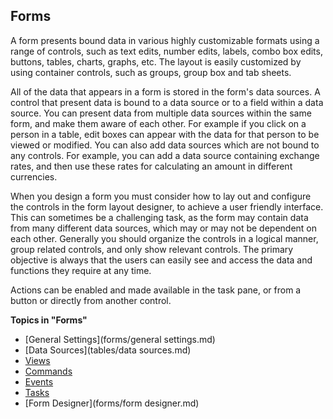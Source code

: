 ## Forms

A form presents bound data in various highly customizable formats using a range of controls, such as text edits, number edits, labels, combo box edits, buttons, tables, charts, graphs, etc. The layout is easily customized by using container controls, such as groups, group box and tab sheets.

All of the data that appears in a form is stored in the form's data sources. A control that present data is bound to a data source or to a field within a data source. You can present data from multiple data sources within the same form, and make them aware of each other. For example if you click on a person in a table, edit boxes can appear with the data for that person to be viewed or modified. You can also add data sources which are not bound to any controls. For example, you can add a data source containing exchange rates, and then use these rates for calculating an amount in different currencies.

When you design a form you must consider how to lay out and configure the controls in the form layout designer, to achieve a user friendly interface. This can sometimes be a challenging task, as the form may contain data from many different data sources, which may or may not be dependent on each other. Generally you should organize the controls in a logical manner, group related controls, and only show relevant controls. The primary objective is always that the users can easily see and access the data and functions they require at any time.

Actions can be enabled and made available in the task pane, or from a button or directly from another control.  

**Topics in "Forms"**
* [General Settings](forms/general settings.md)
* [Data Sources](tables/data sources.md)
* [Views](forms/views.md)
* [Commands](forms/commands.md)
* [Events](forms/events.md)
* [Tasks](forms/tasks.md)
* [Form Designer](forms/form designer.md)